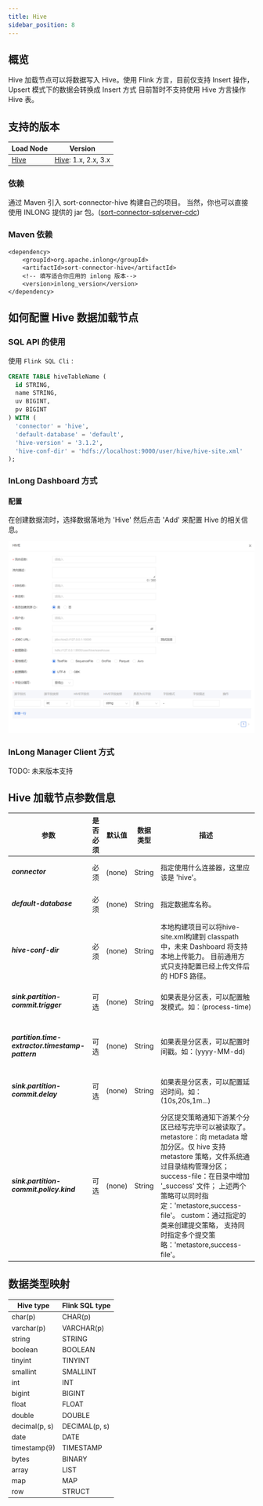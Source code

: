 ```yaml
---
title: Hive
sidebar_position: 8
---
```


## 概览
Hive 加载节点可以将数据写入 Hive。使用 Flink 方言，目前仅支持 Insert 操作，Upsert 模式下的数据会转换成 Insert 方式
目前暂时不支持使用 Hive 方言操作 Hive 表。

## 支持的版本

| Load Node                           | Version                                            | 
|-------------------------------------|----------------------------------------------------|
| [Hive](./hive.md) | [Hive](https://nightlies.apache.org/flink/flink-docs-master/docs/connectors/table/hive/overview/#supported-hive-versions): 1.x, 2.x, 3.x |

### 依赖

通过 Maven 引入 sort-connector-hive 构建自己的项目。
当然，你也可以直接使用 INLONG 提供的 jar 包。([sort-connector-sqlserver-cdc](https://inlong.apache.org/download/main/))

### Maven 依赖

```
<dependency>
    <groupId>org.apache.inlong</groupId>
    <artifactId>sort-connector-hive</artifactId>
    <!-- 填写适合你应用的 inlong 版本-->
    <version>inlong_version</version>
</dependency>
```
## 如何配置 Hive 数据加载节点

### SQL API 的使用

使用 `Flink SQL Cli` :

```sql
CREATE TABLE hiveTableName (
  id STRING,
  name STRING,
  uv BIGINT,
  pv BIGINT
) WITH (
  'connector' = 'hive',
  'default-database' = 'default',
  'hive-version' = '3.1.2',
  'hive-conf-dir' = 'hdfs://localhost:9000/user/hive/hive-site.xml'
);
```
### InLong Dashboard 方式

#### 配置
在创建数据流时，选择数据落地为 'Hive' 然后点击 'Add' 来配置 Hive 的相关信息。

![Hive Configuration](img/hive.png)

### InLong Manager Client 方式

TODO: 未来版本支持

## Hive 加载节点参数信息
<table class="table table-bordered">
    <thead>
      <tr>
              <th class="text-left" style={{width: '10%'}}>参数</th>
              <th class="text-left" style={{width: '8%'}}>是否必须</th>
              <th class="text-left" style={{width: '7%'}}>默认值</th>
              <th class="text-left" style={{width: '10%'}}>数据类型</th>
              <th class="text-left" style={{width: '65%'}}>描述</th>
      </tr>
    </thead>
    <tbody>
    <tr>
        <td><h5>connector</h5></td>
        <td>必须</td>
        <td style={{wordWrap: 'break-word'}}>(none)</td>
        <td>String</td>
        <td>指定使用什么连接器，这里应该是  'hive'。</td>
    </tr>
    <tr>
      <td><h5>default-database</h5></td>
      <td>必须</td>
      <td style={{wordWrap: 'break-word'}}>(none)</td>
      <td>String</td>
      <td>指定数据库名称。</td>
    </tr>
    <tr>
      <td><h5>hive-conf-dir</h5></td>
      <td>必须</td>
      <td style={{wordWrap: 'break-word'}}>(none)</td>
      <td>String</td>
      <td>本地构建项目可以将hive-site.xml构建到 classpath 中，未来 Dashboard 将支持本地上传能力。
      目前通用方式只支持配置已经上传文件后的 HDFS 路径。</td>
    </tr>
    <tr>
      <td><h5>sink.partition-commit.trigger</h5></td>
      <td>可选</td>
      <td style={{wordWrap: 'break-word'}}>(none)</td>
      <td>String</td>
      <td>如果表是分区表，可以配置触发模式。如：(process-time)</td>
    </tr>
    <tr>
      <td><h5>partition.time-extractor.timestamp-pattern</h5></td>
      <td>可选</td>
      <td style={{wordWrap: 'break-word'}}>(none)</td>
      <td>String</td>
      <td>如果表是分区表，可以配置时间戳。如：(yyyy-MM-dd)</td>
    </tr>
    <tr>
      <td><h5>sink.partition-commit.delay</h5></td>
      <td>可选</td>
      <td style={{wordWrap: 'break-word'}}>(none)</td>
      <td>String</td>
      <td>如果表是分区表，可以配置延迟时间。如：(10s,20s,1m...)</td>
    </tr>
    <tr>
      <td><h5>sink.partition-commit.policy.kind</h5></td>
      <td>可选</td>
      <td style={{wordWrap: 'break-word'}}>(none)</td>
      <td>String</td>
      <td>分区提交策略通知下游某个分区已经写完毕可以被读取了。 
      metastore：向 metadata 增加分区。仅 hive 支持 metastore 策略，文件系统通过目录结构管理分区； 
      success-file：在目录中增加 '_success' 文件； 
      上述两个策略可以同时指定：'metastore,success-file'。 
      custom：通过指定的类来创建提交策略， 
      支持同时指定多个提交策略：'metastore,success-file'。</td>
    </tr>
    </tbody>
</table>

## 数据类型映射
<div class="wy-table-responsive">
<table class="colwidths-auto docutils">
    <thead>
      <tr>
        <th class="text-left">Hive type</th>
        <th class="text-left">Flink SQL type</th>
      </tr>
    </thead>
    <tbody>
    <tr>
      <td>char(p)</td>
      <td>CHAR(p)</td>
    </tr>
    <tr>
      <td>varchar(p)</td>
      <td>VARCHAR(p)</td>
    </tr>
    <tr>
      <td>string</td>
      <td>STRING</td>
    </tr>
    <tr>
      <td>boolean</td>
      <td>BOOLEAN</td>
    </tr>
    <tr>
      <td>tinyint</td>
      <td>TINYINT</td>
    </tr>     
    <tr>
      <td>smallint</td>
      <td>SMALLINT</td>
    </tr>    
   <tr>
      <td>int</td>
      <td>INT</td>
    </tr>
    <tr>
      <td>bigint</td>
      <td>BIGINT</td>
    </tr>
    <tr>
      <td>float</td>
      <td>FLOAT</td>
    </tr>
    <tr>
      <td>double</td>
      <td>DOUBLE</td>
    </tr>
    <tr>
      <td>decimal(p, s)</td>
      <td>DECIMAL(p, s)</td>
    </tr>
    <tr>
      <td>date</td>
      <td>DATE</td>
    </tr>
    <tr>
      <td>timestamp(9)</td>
      <td>TIMESTAMP</td>
    </tr>
    <tr>
      <td>bytes</td>
      <td>BINARY</td>
    </tr>   
    <tr>
      <td>array</td>
      <td>LIST</td>
    </tr>
    <tr>
      <td>map</td>
      <td>MAP</td>
    </tr>
    <tr>
      <td>row</td>
      <td>STRUCT</td>
    </tr>       
    </tbody>
</table>
</div>
